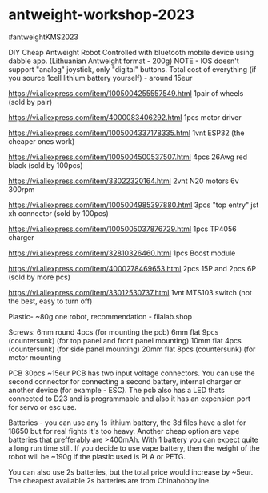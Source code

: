 # antweight-workshop-2023
#antweightKMS2023

DIY Cheap Antweight Robot Controlled with bluetooth mobile device using dabble app. (Lithuanian Antweight format - 200g)
NOTE - IOS doesn't support "analog" joystick, only "digital" buttons.
Total cost of everything (if you source 1cell lithium battery yourself) - around 15eur

https://vi.aliexpress.com/item/1005004255557549.html 1pair of wheels (sold by pair)

https://vi.aliexpress.com/item/4000083406292.html 1pcs motor driver

https://vi.aliexpress.com/item/1005004337178335.html 1vnt ESP32 (the cheaper ones work)

https://vi.aliexpress.com/item/1005004500537507.html 4pcs 26Awg red black (sold by 100pcs)

https://vi.aliexpress.com/item/33022320164.html 2vnt N20 motors 6v 300rpm

https://vi.aliexpress.com/item/1005004985397880.html 3pcs "top entry" jst xh connector (sold by 100pcs)

https://vi.aliexpress.com/item/1005005037876729.html 1pcs TP4056 charger

https://vi.aliexpress.com/item/32810326460.html 1pcs Boost module

https://vi.aliexpress.com/item/4000278469653.html 2pcs 15P and 2pcs 6P (sold by more pcs)

https://vi.aliexpress.com/item/33012530737.html 1vnt MTS103 switch (not the best, easy to turn off)


Plastic- ~80g one robot, recommendation - filalab.shop

Screws:
6mm round 4pcs (for mounting the pcb)
6mm flat 9pcs (countersunk) (for top panel and front panel mounting)
10mm flat 4pcs (countersunk) (for side panel mounting)
20mm flat 8pcs (countersunk) (for motor mounting

PCB 30pcs ~15eur
PCB has two input voltage connectors. You can use the second connector for connecting a second battery, internal charger or another device (for example - ESC). The pcb also has a LED thats connected to D23 and is programmable and also it has an expension port for servo or esc use. 

Batteries - you can use any 1s lithium battery, the 3d files have a slot for 18650 but for real fights it's too heavy. Another cheap option are vape batteries that prefferably are >400mAh. With 1 battery you can expect quite a long run time still. 
If you decide to use vape battery, then the weight of the robot will be ~190g if the plastic used is PLA or PETG. 

You can also use 2s batteries, but the total price would increase by ~5eur. The cheapest available 2s batteries are from Chinahobbyline. 



